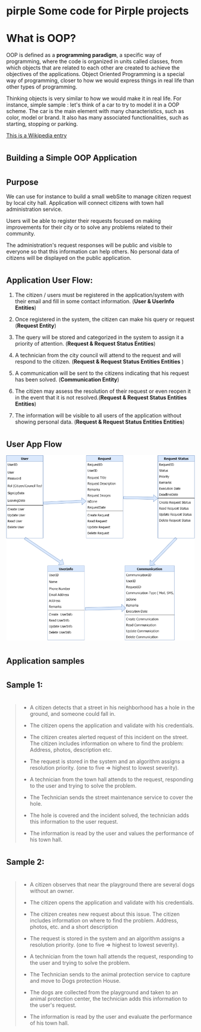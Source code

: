 # pirple Some code for Pirple projects

<!-- What is object oriented programming, and why would you use it? As you may already know,
 many javascript projects are written using a functional, or event-driven design pattern. 
 n which cases would an OOP pattern be a better choice?

For this task, write a few paragraphs describing a project that would benefit greatly from
 an OOP structure. (This could be any kind of application, running on any type of system). 
 Describe the application flow from the user's point of view (user stories).
  What is the application's purpose, and how would people use it? What information would they 
  enter, and what would be received? Try to mention all the "stories" in which the user performs 
  any kind of CRUD operation.

Next, using pseudocode (or any other notation-technique or diagramming tool you wish), 
map out what the main objects of the system would look like, how they would be constructed, and how 
they would relate to each other. 

Save your writeup in a Readme.md file, and push it to Github. -->

<h1>What is OOP?</h1>

OOP is defined as a **programming paradigm**, a specific way of programming, where the code is organized in units called classes, from which objects that are related to each other are created to achieve the objectives of the applications.
Object Oriented Programming is a special way of programming, closer to how we would express things in real life than other types of programming.

Thinking objects is very similar to how we would make it in real life. For instance, simple sample : let's think of a car to try to model it in a OOP scheme. The car is the main element with many characteristics, such as color, model or brand. It also has many associated functionalities, such as starting, stopping or parking.

<p> <a href="https://en.wikipedia.org/wiki/Object-oriented_programming"> This is a Wikipedia entry </a></p>
<h1></h1>
<h2> Building a Simple OOP Application</h2>
<h1></h1>
<h2>Purpose</h2>

We can use for instance to build a small webSite to manage citizen request by local city hall. Application will connect citizens with town hall administration service.

Users will be able to register their requests focused on making improvements for their city or to solve any problems related to their community.

The administration's request responses will be public and visible to everyone so that this information can help others. No personal data of citizens will be displayed on the public application.
<h1></h1>
<h2>Application User Flow:</h2>

1. The citizen / users must be registered in the application/system with their email and fill in some contact information. (**User & UserInfo Entities**)

2. Once registered in the system, the citizen can make his query or request (**Request Entity**)

3. The query will be stored and categorized in the system to assign it a priority of attention. (**Request & Request Status Entities**)

4. A technician from the city council will attend to the request and will respond to the citizen. (**Request & Request Status Entities Entities** )

5. A communication will be sent to the citizens indicating that his request has been solved. (**Communication Entity**)

6. The citizen may assess the resolution of their request or even reopen it in the event that it is not resolved.(**Request & Request Status Entities Entities**)

7. The information will be visible to all users of the application without showing personal data. (**Request & Request Status Entities Entities**)
<h1></h1>
<h2>User App Flow</h2>



 ![User App Flow](./CitizensReport.png)


<h1></h1>
<h2>Application samples</h2> 
<h1></h1>

<h2>Sample 1:</h2> 
<h1></h1>

>- A citizen detects that a street in his neighborhood has a hole in the ground, and someone could fall in.
>
>- The citizen opens the application and validate with his credentials.
>
>- The citizen creates alerted request of this incident on the street. The citizen includes information on where to find the problem:
  Address, photos, description etc.
>
>- The request is stored in the system and an algorithm assigns a resolution priority. (one to five => highest to lowest severity).
>
>- A technician from the town hall attends to the request, responding to the user and trying to solve the problem.
>
>- The Technician sends the street maintenance service to cover the hole.
>
>- The hole is covered and the incident solved, the technician adds this information to the user request.
>
>- The information is read by the user and values ​​the performance of his town hall.

<h1></h1>
<h2> Sample 2:</h2> 
<h1></h1>

>- A citizen observes that near the playground there are several dogs without an owner.
>
>- The citizen opens the application and validate with his credentials.
>
>- The citizen creates new request about this issue. The citizen includes information on where to find the problem.
  Address, photos, etc. and a short description
>
>- The request is stored in the system and an algorithm assigns a resolution priority. (one to five => highest to lowest severity).
>
>- A technician from the town hall attends the request, responding to the user and trying to solve the problem.
>
>- The Technician sends to the animal protection service to capture and move to Dogs protection House.
>
>- The dogs are collected from the playground and taken to an animal protection center, the technician adds this 
information to the user's request.
>
>- The information is read by the user and evaluate ​​the performance of his town hall.






